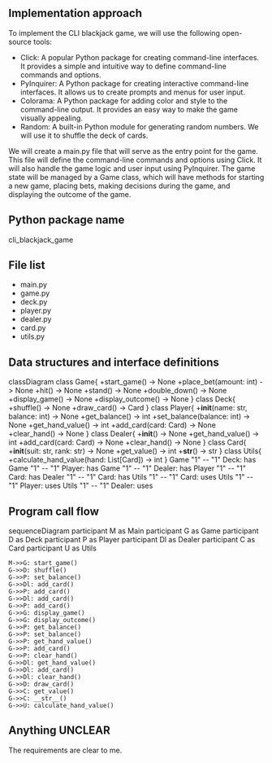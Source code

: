 ## Implementation approach

To implement the CLI blackjack game, we will use the following open-source tools:
- Click: A popular Python package for creating command-line interfaces. It provides a simple and intuitive way to define command-line commands and options.
- PyInquirer: A Python package for creating interactive command-line interfaces. It allows us to create prompts and menus for user input.
- Colorama: A Python package for adding color and style to the command-line output. It provides an easy way to make the game visually appealing.
- Random: A built-in Python module for generating random numbers. We will use it to shuffle the deck of cards.

We will create a main.py file that will serve as the entry point for the game. This file will define the command-line commands and options using Click. It will also handle the game logic and user input using PyInquirer. The game state will be managed by a Game class, which will have methods for starting a new game, placing bets, making decisions during the game, and displaying the outcome of the game.

## Python package name

cli_blackjack_game

## File list

- main.py
- game.py
- deck.py
- player.py
- dealer.py
- card.py
- utils.py

## Data structures and interface definitions

classDiagram
    class Game{
        +start_game() -> None
        +place_bet(amount: int) -> None
        +hit() -> None
        +stand() -> None
        +double_down() -> None
        +display_game() -> None
        +display_outcome() -> None
    }
    class Deck{
        +shuffle() -> None
        +draw_card() -> Card
    }
    class Player{
        +__init__(name: str, balance: int) -> None
        +get_balance() -> int
        +set_balance(balance: int) -> None
        +get_hand_value() -> int
        +add_card(card: Card) -> None
        +clear_hand() -> None
    }
    class Dealer{
        +__init__() -> None
        +get_hand_value() -> int
        +add_card(card: Card) -> None
        +clear_hand() -> None
    }
    class Card{
        +__init__(suit: str, rank: str) -> None
        +get_value() -> int
        +__str__() -> str
    }
    class Utils{
        +calculate_hand_value(hand: List[Card]) -> int
    }
    Game "1" -- "1" Deck: has
    Game "1" -- "1" Player: has
    Game "1" -- "1" Dealer: has
    Player "1" -- "1" Card: has
    Dealer "1" -- "1" Card: has
    Utils "1" -- "1" Card: uses
    Utils "1" -- "1" Player: uses
    Utils "1" -- "1" Dealer: uses


## Program call flow

sequenceDiagram
    participant M as Main
    participant G as Game
    participant D as Deck
    participant P as Player
    participant Dl as Dealer
    participant C as Card
    participant U as Utils

    M->>G: start_game()
    G->>D: shuffle()
    G->>P: set_balance()
    G->>Dl: add_card()
    G->>P: add_card()
    G->>Dl: add_card()
    G->>P: add_card()
    G->>G: display_game()
    G->>G: display_outcome()
    G->>P: get_balance()
    G->>P: set_balance()
    G->>P: get_hand_value()
    G->>P: add_card()
    G->>P: clear_hand()
    G->>Dl: get_hand_value()
    G->>Dl: add_card()
    G->>Dl: clear_hand()
    G->>D: draw_card()
    G->>C: get_value()
    G->>C: __str__()
    G->>U: calculate_hand_value()


## Anything UNCLEAR

The requirements are clear to me.


